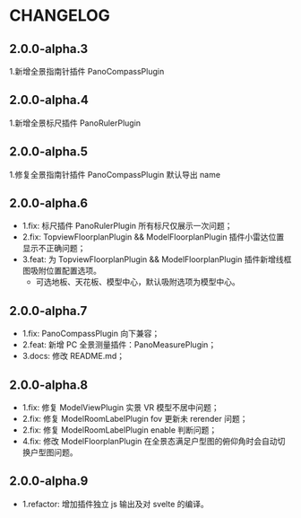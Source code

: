 # CHANGELOG

## 2.0.0-alpha.3
1.新增全景指南针插件 PanoCompassPlugin

## 2.0.0-alpha.4
1.新增全景标尺插件 PanoRulerPlugin

## 2.0.0-alpha.5
1.修复全景指南针插件 PanoCompassPlugin 默认导出 name

## 2.0.0-alpha.6
- 1.fix: 标尺插件 PanoRulerPlugin 所有标尺仅展示一次问题；
- 2.fix: TopviewFloorplanPlugin && ModelFloorplanPlugin 插件小雷达位置显示不正确问题；
- 3.feat: 为 TopviewFloorplanPlugin && ModelFloorplanPlugin 插件新增线框图吸附位置配置选项。 
  - 可选地板、天花板、模型中心，默认吸附选项为模型中心。

## 2.0.0-alpha.7
- 1.fix: PanoCompassPlugin 向下兼容；
- 2.feat: 新增 PC 全景测量插件：PanoMeasurePlugin；
- 3.docs: 修改 README.md；

## 2.0.0-alpha.8
- 1.fix: 修复 ModelViewPlugin 实景 VR 模型不居中问题；
- 2.fix: 修复 ModelRoomLabelPlugin fov 更新未 rerender 问题；
- 2.fix: 修复 ModelRoomLabelPlugin enable 判断问题；
- 4.fix: 修改 ModelFloorplanPlugin 在全景态满足户型图的俯仰角时会自动切换户型图问题。

## 2.0.0-alpha.9
- 1.refactor: 增加插件独立 js 输出及对 svelte 的编译。
